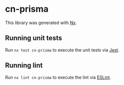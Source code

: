 # cn-prisma

This library was generated with [Nx](https://nx.dev).

## Running unit tests

Run `nx test cn-prisma` to execute the unit tests via [Jest](https://jestjs.io).

## Running lint

Run `nx lint cn-prisma` to execute the lint via [ESLint](https://eslint.org/).
